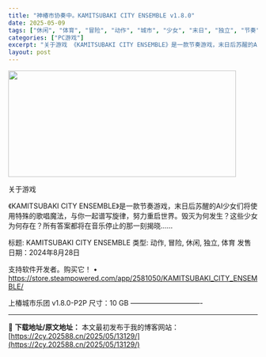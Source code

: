 ```yaml
---
title: "神椿市协奏中。KAMITSUBAKI CITY ENSEMBLE v1.8.0"
date: 2025-05-09
tags: ["休闲", "体育", "冒险", "动作", "城市", "少女", "末日", "独立", "节奏", "软件"]
categories: ["PC游戏"]
excerpt: "关于游戏 《KAMITSUBAKI CITY ENSEMBLE》是一款节奏游戏，末日后苏醒的AI少女们将使用特殊的歌唱魔法，与你一起谱写旋律，努力重启世界。毁灭为何发生？这些少女为何存在？所有答案都将在音乐停止的那一刻揭晓…… 标题: KAMITSUBAKI CITY ENSEMBLE 类型: 动作&hellip;"
layout: post
---
```


<img class="aligncenter size-full wp-image-13116" src="https://2cy.202588.cn/wp-content/uploads/2025/05/2025050905220757.webp" alt="" width="460" height="215" />

关于游戏

《KAMITSUBAKI CITY ENSEMBLE》是一款节奏游戏，末日后苏醒的AI少女们将使用特殊的歌唱魔法，与你一起谱写旋律，努力重启世界。毁灭为何发生？这些少女为何存在？所有答案都将在音乐停止的那一刻揭晓……

标题: KAMITSUBAKI CITY ENSEMBLE
类型: 动作, 冒险, 休闲, 独立, 体育
发售日期：2024年8月28日

支持软件开发者。购买它！
• https://store.steampowered.com/app/2581050/KAMITSUBAKI_CITY_ENSEMBLE/

上椿城市乐团 v1.8.0-P2P
尺寸：10 GB
——————————-

---
📖 **下载地址/原文地址：** 本文最初发布于我的博客网站：[https://2cy.202588.cn/2025/05/13129/](https://2cy.202588.cn/2025/05/13129/)
